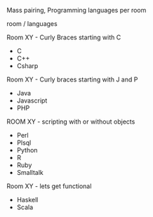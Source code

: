 Mass pairing, Programming languages per room

room / languages

Room XY - Curly Braces starting with C
- C  
- C++  
- Csharp  

Room XY - Curly braces starting with J and P
- Java  
- Javascript
- PHP

ROOM XY - scripting with or without objects

- Perl 
- Plsql  
- Python  
- R  
- Ruby    
- Smalltalk

Room XY - lets get functional
-  Haskell  
-  Scala

